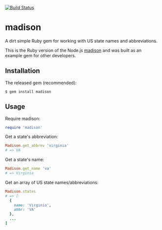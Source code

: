[![Build Status](https://travis-ci.org/mdb/madison.rb.svg?branch=master)](https://travis-ci.org/mdb/madison.rb)

# madison

A dirt simple Ruby gem for working with US state names and abbreviations.

This is the Ruby version of the Node.js [madison](http://github.com/mdb/madison) and was built as an example gem for other developers.

## Installation

The released gem (recommended):

```
$ gem install madison
```

## Usage

Require madison:

```ruby
require 'madison'
```

Get a state's abbreviation:

```ruby
Madison.get_abbrev 'virginia'
# => VA
```

Get a state's name:

```ruby
Madison.get_name 'va'
# => Virginia
```

Get an array of US state names/abbreviations:

```ruby
Madison.states
# => [
  {
    name: 'Virginia',
    abbr: 'VA'
  },
  ...
]
```
